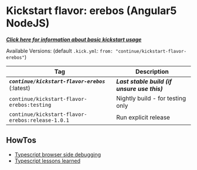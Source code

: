# Kickstart flavor: erebos (Angular5 NodeJS)

***[Click here for information about basic kickstart usage](https://github.com/c7lab/kickstart/blob/master/README.md)***


Available Versions: (default `.kick.yml`: `from: "continue/kickstart-flavor-erebos"`)

| Tag  | Description |
|------|-------------|
| ***`continue/kickstart-flavor-erebos`*** (:latest)  | ***Last stable build (if unsure use this)*** |
| `continue/kickstart-flavor-erebos:testing`          | Nightly build - for testing only      |
| `continue/kickstart-flavor-erebos:release-1.0.1`    | Run explicit release                  |

## HowTos

- [Typescript browser side debugging](doc/typescript-debugging.md)
- [Typescript lessons learned](doc/typescript-lessons-learned.md)







